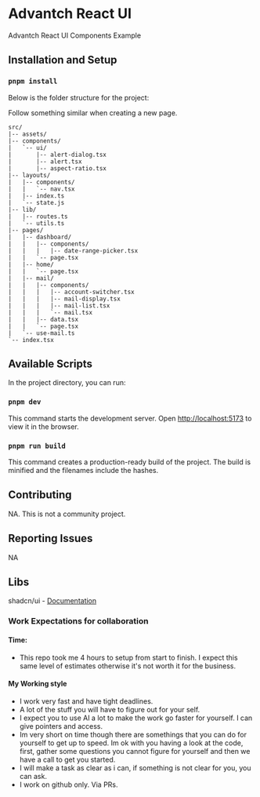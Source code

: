 # Advantch React UI

Advantch React UI Components Example

## Installation and Setup

### `pnpm install`

Below is the folder structure for the project:

Follow something similar when creating a new page.

```
src/
|-- assets/
|-- components/
|   `-- ui/
|       |-- alert-dialog.tsx
|       |-- alert.tsx
|       |-- aspect-ratio.tsx
|-- layouts/
|   |-- components/
|   |   `-- nav.tsx
|   |-- index.ts
|   `-- state.js
|-- lib/
|   |-- routes.ts
|   `-- utils.ts
|-- pages/
|   |-- dashboard/
|   |   |-- components/
|   |   |   |-- date-range-picker.tsx
|   |   `-- page.tsx
|   |-- home/
|   |   `-- page.tsx
|   |-- mail/
|   |   |-- components/
|   |   |   |-- account-switcher.tsx
|   |   |   |-- mail-display.tsx
|   |   |   |-- mail-list.tsx
|   |   |   `-- mail.tsx
|   |   |-- data.tsx
|   |   `-- page.tsx
|   `-- use-mail.ts
`-- index.tsx
```

## Available Scripts

In the project directory, you can run:

### `pnpm dev`

This command starts the development server. Open [http://localhost:5173](http://localhost:3000) to view it in the browser.

### `pnpm run build`

This command creates a production-ready build of the project. The build is minified and the filenames include the hashes.

## Contributing

NA. This is not a community project.

## Reporting Issues

NA

## Libs

shadcn/ui - [Documentation](https://ui.shadcn.com/docs)

### Work Expectations for collaboration

#### Time:
- This repo took me 4 hours to setup from start to finish. I expect this same level of estimates otherwise it's not worth it for the business.

#### My Working style

* I work very fast and have tight deadlines.
* A lot of the stuff you will have to figure out for your self.
* I expect you to use AI a lot to make the work go faster for yourself. I can give pointers and access.
* Im very short on time though there are somethings that you can do for yourself to get up to speed. Im ok with you having a look at the code, first, gather some questions you cannot figure for yourself and then we have a call to get you started.
* I will make a task as clear as i can, if something is not clear for you, you can ask.
* I work on github only. Via PRs.